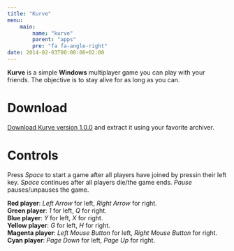 ```yaml
---
title: "Kurve"
menu:
    main:
        name: "kurve"
        parent: "apps"
        pre: "fa fa-angle-right"
date: 2014-02-03T00:00:00+02:00
---
```


**Kurve** is a simple **Windows** multiplayer game you can play with your friends. The objective
is to stay alive for as long as you can.

# Download

[Download Kurve version 1.0.0](/downloads/kurve.zip) and extract it using your favorite archiver.

# Controls

Press *Space* to start a game after all players have joined by pressin their left key. *Space* continues after
all players die/the game ends. *Pause* pauses/unpauses the game.

**Red player**: *Left Arrow* for left, *Right Arrow* for right.  
**Green player**: *1* for left, *Q* for right.  
**Blue player**: *Y* for left, *X* for right.  
**Yellow player**: *G* for left, *H* for right.  
**Magenta player**: *Left Mouse Button* for left, *Right Mouse Button* for right.  
**Cyan player**: *Page Down* for left, *Page Up* for right.  